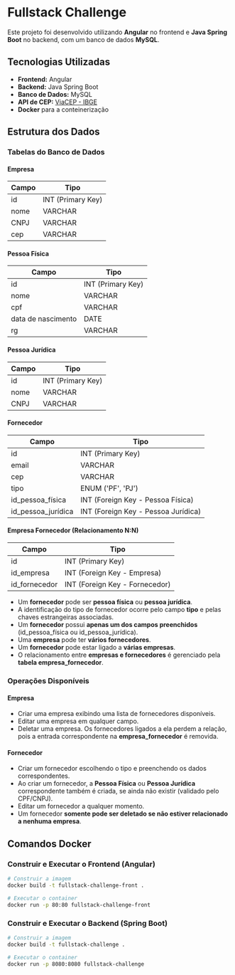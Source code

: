 
# Fullstack Challenge

Este projeto foi desenvolvido utilizando **Angular** no frontend e **Java Spring Boot** no backend, com um banco de dados **MySQL**.

## Tecnologias Utilizadas

- **Frontend:** Angular
- **Backend:** Java Spring Boot
- **Banco de Dados:** MySQL
- **API de CEP:** [ViaCEP - IBGE](https://viacep.com.br/ws/)
- **Docker** para a conteinerização

## Estrutura dos Dados

### Tabelas do Banco de Dados

#### **Empresa**

| Campo | Tipo              |
| ----- | ----------------- |
| id    | INT (Primary Key) |
| nome  | VARCHAR           |
| CNPJ  | VARCHAR           |
| cep   | VARCHAR           |

#### **Pessoa Física**

| Campo              | Tipo              |
| ------------------ | ----------------- |
| id                 | INT (Primary Key) |
| nome               | VARCHAR           |
| cpf                | VARCHAR           |
| data de nascimento | DATE              |
| rg                 | VARCHAR           |

#### **Pessoa Jurídica**

| Campo | Tipo              |
| ----- | ----------------- |
| id    | INT (Primary Key) |
| nome  | VARCHAR           |
| CNPJ  | VARCHAR           |

#### **Fornecedor**

| Campo                | Tipo                                |
| -------------------- | ----------------------------------- |
| id                   | INT (Primary Key)                   |
| email                | VARCHAR                             |
| cep                  | VARCHAR                             |
| tipo                 | ENUM ('PF', 'PJ')         |
| id_pessoa_física   | INT (Foreign Key - Pessoa Física)   |
| id_pessoa_jurídica | INT (Foreign Key - Pessoa Jurídica) |

#### **Empresa Fornecedor** (Relacionamento N:N)

| Campo          | Tipo                           |
| -------------- | ------------------------------ |
| id             | INT (Primary Key)              |
| id_empresa    | INT (Foreign Key - Empresa)    |
| id_fornecedor | INT (Foreign Key - Fornecedor) |

- Um **fornecedor** pode ser **pessoa física** ou **pessoa jurídica**.
- A identificação do tipo de fornecedor ocorre pelo campo **tipo** e pelas chaves estrangeiras associadas.
- Um **fornecedor** possui **apenas um dos campos preenchidos** (id_pessoa_física ou id_pessoa_jurídica).
- Uma **empresa** pode ter **vários fornecedores**.
- Um **fornecedor** pode estar ligado a **várias empresas**.
- O relacionamento entre **empresas e fornecedores** é gerenciado pela **tabela empresa_fornecedor**.

### Operações Disponíveis

#### **Empresa**

- Criar uma empresa exibindo uma lista de fornecedores disponíveis.
- Editar uma empresa em qualquer campo.
- Deletar uma empresa. Os fornecedores ligados a ela perdem a relação, pois a entrada correspondente na **empresa_fornecedor** é removida.

#### **Fornecedor**

- Criar um fornecedor escolhendo o tipo e preenchendo os dados correspondentes.
- Ao criar um fornecedor, a **Pessoa Física** ou **Pessoa Jurídica** correspondente também é criada, se ainda não existir (validado pelo CPF/CNPJ).
- Editar um fornecedor a qualquer momento.
- Um fornecedor **somente pode ser deletado se não estiver relacionado a nenhuma empresa**.

## Comandos Docker

### Construir e Executar o Frontend (Angular)

```sh
# Construir a imagem
docker build -t fullstack-challenge-front .

# Executar o container
docker run -p 80:80 fullstack-challenge-front
```
### Construir e Executar o Backend (Spring Boot)
```sh
# Construir a imagem
docker build -t fullstack-challenge .

# Executar o container
docker run -p 8080:8080 fullstack-challenge
```


